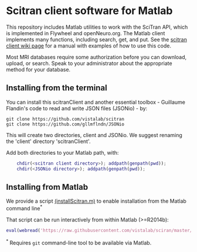 # Scitran client software for Matlab

This repository includes Matlab utilities to work with the SciTran API, which is implemented in Flywheel and openNeuro.org. The Matlab client implements many functions, including search, get, and put. See the [scitran client wiki page](https://github.com/vistalab/sciran/wiki) for a manual with examples of how to use this code.

Most MRI databases require some authorization before you can download, upload, or search. Speak to your administrator about the appropriate method for your database.

## Installing from the terminal

You can install this scitranClient and another essential toolbox - Guillaume Flandin's code to read and write JSON files (JSONio) - by: 

    git clone https://github.com/vistalab/scitran
    git clone https://github.com/gllmflndn/JSONio
    
This will create two directories, client and JSONio.  We suggest renaming the 'client' directory 'scitranClient'.  

Add both directories to your Matlab path, with:

```matlab
    chdir(<scitran client directory>); addpath(genpath(pwd));
    chdir(<JSONio directory>); addpath(genpath(pwd));
```

## Installing from Matlab

We provide a script [(installScitran.m)](https://github.com/vistalab/sciran/blob/master/utility/installScitran.m) to enable installation from the Matlab command line<sup>*</sup>

That script can be run interactively from within Matlab (>=R2014b):

```matlab
eval(webread('https://raw.githubusercontent.com/vistalab/sciran/master/utility/installScitran.m'));
```

<sup>*</sup> Requires `git` command-line tool to be available via Matlab.
